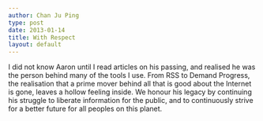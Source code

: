 ```yaml
---
author: Chan Ju Ping
type: post
date: 2013-01-14
title: With Respect
layout: default
---
```

I did not know Aaron until I read articles on his passing, and realised he was the person behind many of the tools I use. From RSS to Demand Progress, the realisation that a prime mover behind all that is good about the Internet is gone, leaves a hollow feeling inside. We honour his legacy by continuing his struggle to liberate information for the public, and to continuously strive for a better future for all peoples on this planet.
